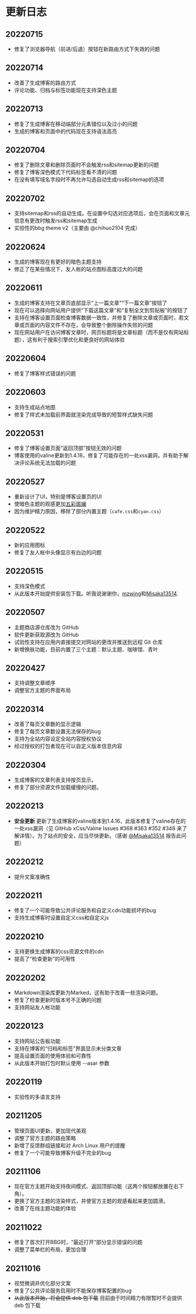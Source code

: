 # 更新日志

## 20220715
* 修复了浏览器导航（前进/后退）按钮在新路由方式下失效的问题

## 20220714
* 改善了生成博客的路由方式
* 评论功能、归档与标签功能现在支持深色主题

## 20220713
* 修复了生成博客在移动端部分元素错位以及过小的问题
* 生成的博客和页面中的代码现在支持语法高亮

## 20220704
* 修复了删除文章和删除页面时不会触发rss和sitemap更新的问题
* 修复了博客深色模式下代码标签看不清的问题
* 在没有填写域名字段时不再允许勾选自动生成rss和sitemap的选项

## 20220702
* 支持sitemap和rss的自动生成。在设置中勾选对应选项后，会在页面和文章元信息有更改时触发rss和sitemap生成
* 实验性的bbg theme v2（主要由 @chihuo2104 完成）

## 20220624
* 生成的博客现在有更好的暗色主题支持
* 修正了在某些情况下，友人帐的站点图标高度过大的问题

## 20220611
* 生成的博客支持在文章页底部显示“上一篇文章”“下一篇文章”按钮了
* 现在可以选择向网站用户提供“下载这篇文章”和“复制全文到剪贴板”的按钮了
* 支持在博客设置页面检查博客数据一致性，并修复了删除文章或页面时，若文章或页面的内容文件不存在，会导致整个删除操作失败的问题
* 现在网站用户在访问博客文章时，网页标题将是文章标题（而不是仅有网站标题），这有利于搜索引擎优化和更良好的网站体验

## 20220604
* 修复了博客样式错误的问题

## 20220603
* 支持生成站点地图
* 修复了样式未加载前界面就渲染完成导致的短暂样式缺失问题

## 20220531
* 修复了博客设置页面“返回顶部”按钮无效的问题
* 博客使用的valine更新到1.4.18，修复了可能存在的一处xss漏洞，并有助于解决评论系统无法加载的问题

## 20220527
* 重新设计了UI，特别是博客设置页的UI
* 使暗色主题的观感更加[五彩斑斓](https://www.zhihu.com/question/263441909)
* 因为维护精力原因，移除了部分内置主题（```cafe.css```和```cyan.css```）

## 20220522
* 新的应用图标
* 修复了友人帐中头像显示有白边的问题

## 20220515
* 支持深色模式
* 从此版本开始提供安装包下载。听我说谢谢你，[mzwing](https://mzwing.eu.org/)和[Misaka13514](https://blog.atri.tk).

## 20220507
* 主题商店源仓库改为 GitHub
* 软件更新获取源改为 GitHub
* 试验性支持在应用内直接提交对网站的更改并推送到远程 Git 仓库
* 新增换肤功能，目前内置了三个主题：默认主题、咖啡馆、青叶

## 20220427
* 支持调整文章顺序
* 调整官方主题的界面布局

## 20220314

* 改善了每页文章数的显示逻辑
* 修复了每页文章数设置无法保存的bug
* 支持为全站内容设定全站内容授权协议
* 经过授权的打包者现在可以自定义版本信息内容

## 20220304

* 生成博客的文章列表支持按页显示。
* 修复了部分资源文件加载缓慢的问题。

## 20220213

* **安全更新** 更新了生成博客的valine版本到1.4.16，此版本修复了valine存在的一处xss漏洞（见 GitHub xCss/Valine Issues #368 #363 #352 #348 来了解详情）。为了站点的安全，应当尽快更新。（感谢 [@Misaka13514](https://atri.tk) 报告此问题）

## 20220212

* 提升文案准确性

## 20220211

* 修复了一个可能导致公共评论服务和自定义cdn功能损坏的bug
* 支持生成博客时设置自定义css和自定义js

## 20220210

* 支持更换生成博客的css资源文件的cdn
* 提高了“检查更新”的可用性

## 20220202

* Markdown渲染库更新为Marked，这有助于改善一些渲染问题。
* 修复了检查更新时版本号不正确的问题
* 支持网站友人帐功能

## 20220123

* 支持网站公告板功能
* 支持在博客的“归档和标签”界面显示未分类文章
* 提高设置页面的使用体验和可靠性
* 从此版本开始打包时默认使用 --asar 参数

## 20220119

* 实验性的多语言支持

## 20211205

* 管理页面UI更新，更加现代美观
* 调整了官方主题的路由策略
* 新增了反馈群组链接和对 Arch Linux 用户的提醒
* 修复了一个可能导致博客升级不完全的bug

## 20211106

* 现在官方主题开始支持夜间模式、返回顶部功能（这两个按钮都放置在右下角）。
* 更换了官方主题的渲染样式，并使官方主题的观感看起来更加圆滑。
* 改善了在线主题功能的体验

## 20211022

* 修复了首次打开BBG时，“最近打开”部分显示错误的问题
* 调整了菜单栏的布局，更加合理

## 20211016

* 视觉微调并优化部分文案
* 修复了公共评论服务启用时不能保存博客配置的bug
* <del>从此版本开始，将会提供 deb 包下载</del> 目前由于时间精力有限暂时不会提供 deb 包下载
